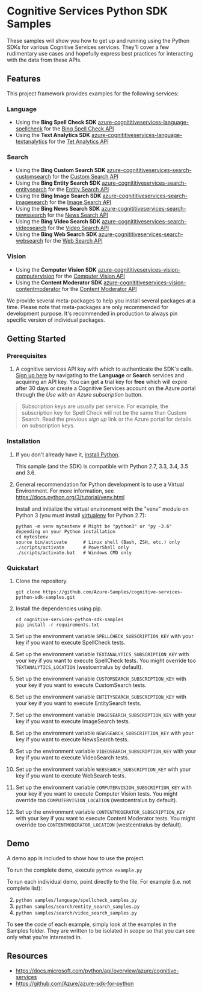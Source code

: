 # Cognitive Services Python SDK Samples

These samples will show you how to get up and running using the Python SDKs for various Cognitive Services services. They'll cover a few rudimentary use cases and hopefully express best practices for interacting with the data from these APIs.

## Features

This project framework provides examples for the following services:

### Language

* Using the **Bing Spell Check SDK** [azure-cognititiveservices-language-spellcheck](http://pypi.python.org/pypi/azure-cognititiveservices-language-spellcheck) for the [Bing Spell Check API](https://azure.microsoft.com/services/cognitive-services/spell-check/)
* Using the **Text Analytics SDK** [azure-cognititiveservices-language-textanalytics](http://pypi.python.org/pypi/azure-cognititiveservices-language-textanalytics) for the [Tet Analytics API](https://azure.microsoft.com/services/cognitive-services/text-analytics/)

### Search

* Using the **Bing Custom Search SDK** [azure-cognititiveservices-search-customsearch](http://pypi.python.org/pypi/azure-cognititiveservices-search-customsearch) for the [Custom Search API](https://azure.microsoft.com/services/cognitive-services/bing-custom-search/)
* Using the **Bing Entity Search SDK** [azure-cognititiveservices-search-entitysearch](http://pypi.python.org/pypi/azure-cognititiveservices-search-entitysearch) for the [Entity Search API](https://azure.microsoft.com/services/cognitive-services/bing-entity-search-api/)
* Using the **Bing Image Search SDK** [azure-cognititiveservices-search-imagesearch](http://pypi.python.org/pypi/azure-cognititiveservices-search-imagesearch) for the [Image Search API](https://azure.microsoft.com/services/cognitive-services/bing-image-search-api/)
* Using the **Bing News Search SDK** [azure-cognititiveservices-search-newssearch](http://pypi.python.org/pypi/azure-cognititiveservices-search-newssearch) for the [News Search API](https://azure.microsoft.com/services/cognitive-services/bing-news-search-api/)
* Using the **Bing Video Search SDK** [azure-cognititiveservices-search-videosearch](http://pypi.python.org/pypi/azure-cognititiveservices-search-videosearch) for the [Video Search API](https://azure.microsoft.com/services/cognitive-services/bing-video-search-api/)
* Using the **Bing Web Search SDK** [azure-cognititiveservices-search-websearch](http://pypi.python.org/pypi/azure-cognititiveservices-search-websearch) for the [Web Search API](https://azure.microsoft.com/services/cognitive-services/bing-web-search-api/)

### Vision

* Using the **Computer Vision SDK** [azure-cognititiveservices-vision-computervision](http://pypi.python.org/pypi/azure-cognititiveservices-vision-computervision) for the [Computer Vision API](https://azure.microsoft.com/services/cognitive-services/computer-vision/)
* Using the **Content Moderator SDK** [azure-cognititiveservices-vision-contentmoderator](http://pypi.python.org/pypi/azure-cognititiveservices-vision-contentmoderator) for the [Content Moderator API](https://azure.microsoft.com/services/cognitive-services/content-moderator/)

We provide several meta-packages to help you install several packages at a time. Please note that meta-packages are only recommended for development purpose. It's recommended in production to always pin specific version of individual packages.

## Getting Started

### Prerequisites

1.  A cognitive services API key with which to authenticate the SDK's calls. [Sign up here](https://azure.microsoft.com/services/cognitive-services/directory/) by navigating to the **Language** or **Search** services and acquiring an API key. You can get a trial key for **free** which will expire after 30 days or create a Cognitive Services account on the Azure portal through the *Use with an Azure subscription* button.

> Subscription keys are usually per service. For example, the subscription key for Spell Check will not be the same than Custom Search. Read the previous *sign up* link or the Azure portal for details on subscription keys.

### Installation

1.  If you don't already have it, [install Python](https://www.python.org/downloads/).

    This sample (and the SDK) is compatible with Python 2.7, 3.3, 3.4, 3.5 and 3.6.

2.  General recommendation for Python development is to use a Virtual Environment. 
    For more information, see https://docs.python.org/3/tutorial/venv.html
    
    Install and initialize the virtual environment with the "venv" module on Python 3 (you must install [virtualenv](https://pypi.python.org/pypi/virtualenv) for Python 2.7):

    ```
    python -m venv mytestenv # Might be "python3" or "py -3.6" depending on your Python installation
    cd mytestenv
    source bin/activate      # Linux shell (Bash, ZSH, etc.) only
    ./scripts/activate       # PowerShell only
    ./scripts/activate.bat   # Windows CMD only
    ```

### Quickstart

1.  Clone the repository.

    ```
    git clone https://github.com/Azure-Samples/cognitive-services-python-sdk-samples.git
    ```

2.  Install the dependencies using pip.

    ```
    cd cognitive-services-python-sdk-samples
    pip install -r requirements.txt
    ```

4.  Set up the environment variable `SPELLCHECK_SUBSCRIPTION_KEY` with your key if you want to execute SpellCheck tests.
4.  Set up the environment variable `TEXTANALYTICS_SUBSCRIPTION_KEY` with your key if you want to execute SpellCheck tests. You might override too `TEXTANALYTICS_LOCATION` (westcentralus by default).
3.  Set up the environment variable `CUSTOMSEARCH_SUBSCRIPTION_KEY` with your key if you want to execute CustomSearch tests.
3.  Set up the environment variable `ENTITYSEARCH_SUBSCRIPTION_KEY` with your key if you want to execute EntitySearch tests.
4.  Set up the environment variable `IMAGESEARCH_SUBSCRIPTION_KEY` with your key if you want to execute ImageSearch tests.
4.  Set up the environment variable `NEWSSEARCH_SUBSCRIPTION_KEY` with your key if you want to execute NewsSearch tests.
4.  Set up the environment variable `VIDEOSEARCH_SUBSCRIPTION_KEY` with your key if you want to execute VideoSearch tests.
4.  Set up the environment variable `WEBSEARCH_SUBSCRIPTION_KEY` with your key if you want to execute WebSearch tests.
4.  Set up the environment variable `COMPUTERVISION_SUBSCRIPTION_KEY` with your key if you want to execute Computer Vision tests. You might override too `COMPUTERVISION_LOCATION` (westcentralus by default).
4.  Set up the environment variable `CONTENTMODERATOR_SUBSCRIPTION_KEY` with your key if you want to execute Content Moderator tests. You might override too `CONTENTMODERATOR_LOCATION` (westcentralus by default).

## Demo

A demo app is included to show how to use the project.

To run the complete demo, execute `python example.py`

To run each individual demo, point directly to the file. For example (i.e. not complete list):

2. `python samples/language/spellcheck_samples.py`
1. `python samples/search/entity_search_samples.py`
2. `python samples/search/video_search_samples.py`

To see the code of each example, simply look at the examples in the Samples folder. They are written to be isolated in scope so that you can see only what you're interested in.

## Resources

- https://docs.microsoft.com/python/api/overview/azure/cognitive-services
- https://github.com/Azure/azure-sdk-for-python
